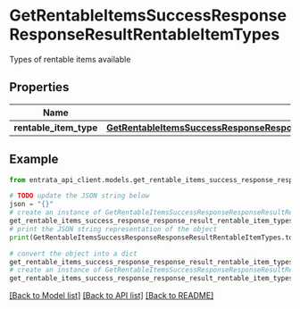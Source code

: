 # GetRentableItemsSuccessResponseResponseResultRentableItemTypes

Types of rentable items available

## Properties

Name | Type | Description | Notes
------------ | ------------- | ------------- | -------------
**rentable_item_type** | [**GetRentableItemsSuccessResponseResponseResultRentableItemTypesRentableItemType**](GetRentableItemsSuccessResponseResponseResultRentableItemTypesRentableItemType.md) |  | 

## Example

```python
from entrata_api_client.models.get_rentable_items_success_response_response_result_rentable_item_types import GetRentableItemsSuccessResponseResponseResultRentableItemTypes

# TODO update the JSON string below
json = "{}"
# create an instance of GetRentableItemsSuccessResponseResponseResultRentableItemTypes from a JSON string
get_rentable_items_success_response_response_result_rentable_item_types_instance = GetRentableItemsSuccessResponseResponseResultRentableItemTypes.from_json(json)
# print the JSON string representation of the object
print(GetRentableItemsSuccessResponseResponseResultRentableItemTypes.to_json())

# convert the object into a dict
get_rentable_items_success_response_response_result_rentable_item_types_dict = get_rentable_items_success_response_response_result_rentable_item_types_instance.to_dict()
# create an instance of GetRentableItemsSuccessResponseResponseResultRentableItemTypes from a dict
get_rentable_items_success_response_response_result_rentable_item_types_from_dict = GetRentableItemsSuccessResponseResponseResultRentableItemTypes.from_dict(get_rentable_items_success_response_response_result_rentable_item_types_dict)
```
[[Back to Model list]](../README.md#documentation-for-models) [[Back to API list]](../README.md#documentation-for-api-endpoints) [[Back to README]](../README.md)


